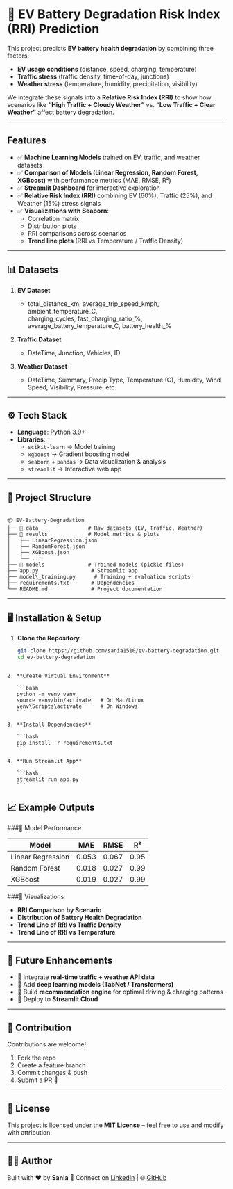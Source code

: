 
# 🔋 EV Battery Degradation Risk Index (RRI) Prediction

This project predicts **EV battery health degradation** by combining three factors:  

- **EV usage conditions** (distance, speed, charging, temperature)  
- **Traffic stress** (traffic density, time-of-day, junctions)  
- **Weather stress** (temperature, humidity, precipitation, visibility)  

We integrate these signals into a **Relative Risk Index (RRI)** to show how scenarios like **“High Traffic + Cloudy Weather”** vs. **“Low Traffic + Clear Weather”** affect battery degradation.

---

## Features

- ✅ **Machine Learning Models** trained on EV, traffic, and weather datasets  
- ✅ **Comparison of Models (Linear Regression, Random Forest, XGBoost)** with performance metrics (MAE, RMSE, R²)  
- ✅ **Streamlit Dashboard** for interactive exploration  
- ✅ **Relative Risk Index (RRI)** combining EV (60%), Traffic (25%), and Weather (15%) stress signals  
- ✅ **Visualizations with Seaborn**:  
  - Correlation matrix  
  - Distribution plots  
  - RRI comparisons across scenarios  
  - **Trend line plots** (RRI vs Temperature / Traffic Density)  

---

## 📊 Datasets

1. **EV Dataset**  
   - total_distance_km, average_trip_speed_kmph, ambient_temperature_C,  
     charging_cycles, fast_charging_ratio_%, average_battery_temperature_C, battery_health_%  

2. **Traffic Dataset**  
   - DateTime, Junction, Vehicles, ID  

3. **Weather Dataset**  
   - DateTime, Summary, Precip Type, Temperature (C), Humidity, Wind Speed, Visibility, Pressure, etc.  

---

## ⚙️ Tech Stack

- **Language**: Python 3.9+  
- **Libraries**:  
  - `scikit-learn` → Model training  
  - `xgboost` → Gradient boosting model  
  - `seaborn` + `pandas` → Data visualization & analysis  
  - `streamlit` → Interactive web app  

---

## 📂 Project Structure

```

📦 EV-Battery-Degradation
├── 📁 data                # Raw datasets (EV, Traffic, Weather)
├── 📁 results             # Model metrics & plots
│   ├── LinearRegression.json
│   ├── RandomForest.json
│   ├── XGBoost.json
│   └── ...
├── 📁 models              # Trained models (pickle files)
├── app.py                 # Streamlit app
├── model\_training.py      # Training + evaluation scripts
├── requirements.txt       # Dependencies
└── README.md              # Project documentation

````

---

## 🖥️ Installation & Setup

1. **Clone the Repository**
   ```bash
   git clone https://github.com/sania1510/ev-battery-degradation.git
   cd ev-battery-degradation
````

2. **Create Virtual Environment**

   ```bash
   python -m venv venv
   source venv/bin/activate   # On Mac/Linux
   venv\Scripts\activate      # On Windows
   ```

3. **Install Dependencies**

   ```bash
   pip install -r requirements.txt
   ```

4. **Run Streamlit App**

   ```bash
   streamlit run app.py
   ```
````

## 📈 Example Outputs

###🔹 Model Performance

| Model             | MAE   | RMSE  | R²   |
| ----------------- | ----- | ----- | ---- |
| Linear Regression | 0.053 | 0.067 | 0.95 |
| Random Forest     | 0.018 | 0.027 | 0.99 |
| XGBoost           | 0.019 | 0.027 | 0.99 |

###🔹 Visualizations

* **RRI Comparison by Scenario**
* **Distribution of Battery Health Degradation**
* **Trend Line of RRI vs Traffic Density**
* **Trend Line of RRI vs Temperature**

---

## 🎯 Future Enhancements

* 🔹 Integrate **real-time traffic + weather API data**
* 🔹 Add **deep learning models (TabNet / Transformers)**
* 🔹 Build **recommendation engine** for optimal driving & charging patterns
* 🔹 Deploy to **Streamlit Cloud**

---

## 🤝 Contribution

Contributions are welcome!

1. Fork the repo
2. Create a feature branch
3. Commit changes & push
4. Submit a PR 🚀

---

## 📜 License

This project is licensed under the **MIT License** – feel free to use and modify with attribution.

---

## 👨‍💻 Author

Built with ❤️ by **Sania**
📩 Connect on [LinkedIn](https://www.linkedin.com/in/sania-6a9561292) | 🌐 [GitHub](https://github.com/sania1510)




